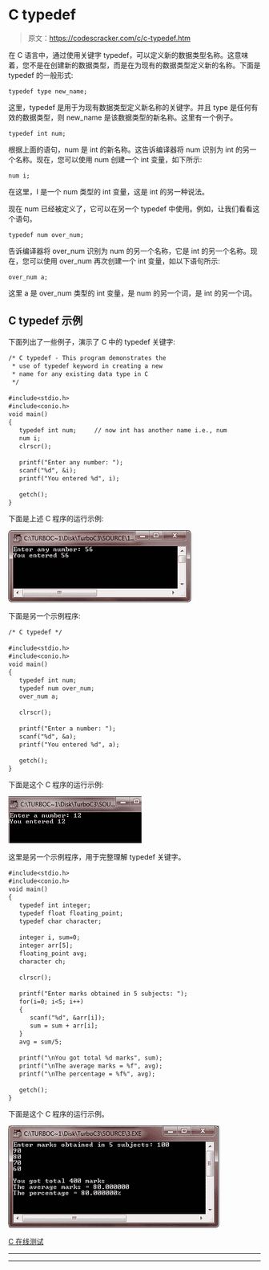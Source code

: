 # C typedef

> 原文：<https://codescracker.com/c/c-typedef.htm>

在 C 语言中，通过使用关键字 typedef，可以定义新的数据类型名称。这意味着，您不是在创建新的数据类型，而是在为现有的数据类型定义新的名称。下面是 typedef 的一般形式:

```
typedef type new_name;
```

这里，typedef 是用于为现有数据类型定义新名称的关键字。并且 type 是任何有效的数据类型，则 new_name 是该数据类型的新名称。这里有一个例子。

```
typedef int num;
```

根据上面的语句，num 是 int 的新名称。这告诉编译器将 num 识别为 int 的另一个名称。现在，您可以使用 num 创建一个 int 变量，如下所示:

```
num i;
```

在这里，I 是一个 num 类型的 int 变量，这是 int 的另一种说法。

现在 num 已经被定义了，它可以在另一个 typedef 中使用。例如，让我们看看这个语句。

```
typedef num over_num;
```

告诉编译器将 over_num 识别为 num 的另一个名称，它是 int 的另一个名称。现在，您可以使用 over_num 再次创建一个 int 变量，如以下语句所示:

```
over_num a;
```

这里 a 是 over_num 类型的 int 变量，是 num 的另一个词，是 int 的另一个词。

## C typedef 示例

下面列出了一些例子，演示了 C 中的 typedef 关键字:

```
/* C typedef - This program demonstrates the
 * use of typedef keyword in creating a new
 * name for any existing data type in C
 */

#include<stdio.h>
#include<conio.h>
void main()
{
   typedef int num;     // now int has another name i.e., num
   num i;
   clrscr();

   printf("Enter any number: ");
   scanf("%d", &i);
   printf("You entered %d", i);

   getch();
}
```

下面是上述 C 程序的运行示例:

![c typedef](img/a576f1e34e7f198b17de535d35145979.png)

下面是另一个示例程序:

```
/* C typedef */

#include<stdio.h>
#include<conio.h>
void main()
{
   typedef int num;
   typedef num over_num;
   over_num a;

   clrscr();

   printf("Enter a number: ");
   scanf("%d", &a);
   printf("You entered %d", a);

   getch();
}
```

下面是这个 C 程序的运行示例:

![c typedef example](img/30b4506f9f8e9ab16e5cf3ce777a6753.png)

这里是另一个示例程序，用于完整理解 typedef 关键字。

```
#include<stdio.h>
#include<conio.h>
void main()
{
   typedef int integer;
   typedef float floating_point;
   typedef char character;

   integer i, sum=0;
   integer arr[5];
   floating_point avg;
   character ch;

   clrscr();

   printf("Enter marks obtained in 5 subjects: ");
   for(i=0; i<5; i++)
   {
      scanf("%d", &arr[i]);
      sum = sum + arr[i];
   }
   avg = sum/5;

   printf("\nYou got total %d marks", sum);
   printf("\nThe average marks = %f", avg);
   printf("\nThe percentage = %f%", avg);

   getch();
}
```

下面是这个 C 程序的运行示例。

![typedef in c](img/cf5b532b7053d380923a3680fef0f026.png)

[C 在线测试](/exam/showtest.php?subid=2)

* * *

* * *